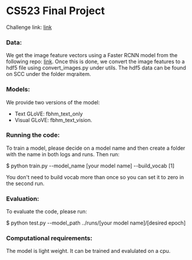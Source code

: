 # CS523 Final Project
Challenge link: [link](https://www.drivendata.org/competitions/64/hateful-memes/page/205/)

### Data:
We get the image feature vectors using a Faster RCNN model from the following repo: [link]( https://github.com/airsplay/py-bottom-up-attention).
Once this is done, we convert the image features to a hdf5 file using convert_images.py under utils. The hdf5 data can be found on SCC under the folder mqraitem.

### Models:
We provide two versions of the model:
  * Text GLoVE: fbhm_text_only
  * Visual GLoVE: fbhm_text_vision.

### Running the code:
To train a model, please decide on a model name and then create a folder with the name in both logs and runs. Then run:

$ python train.py --model_name [your model name] --build_vocab [1]

You don't need to build vocab more than once so you can set it to zero in the second run.

### Evaluation:
To evaluate the code, please run:

$ python test.py --model_path ../runs/[your model name]/[desired epoch]

### Computational requirements:
The model is light weight. It can be trained and evalulated on a cpu.  
